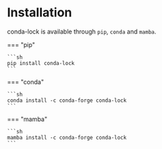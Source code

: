 # Installation

conda-lock is available through `pip`, `conda` and `mamba`.

=== "pip"

    ```sh
    pip install conda-lock
    ```

=== "conda"

    ```sh
    conda install -c conda-forge conda-lock
    ```

=== "mamba"

    ```sh
    mamba install -c conda-forge conda-lock
    ```
